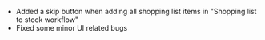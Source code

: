 - Added a skip button when adding all shopping list items in "Shopping list to stock workflow"
- Fixed some minor UI related bugs
